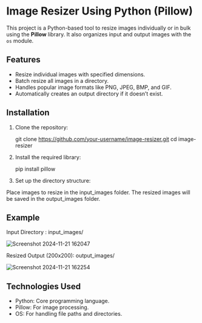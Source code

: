 # Image Resizer Using Python (Pillow)

This project is a Python-based tool to resize images individually or in bulk using the **Pillow** library. It also organizes input and output images with the `os` module.

## Features

- Resize individual images with specified dimensions.
- Batch resize all images in a directory.
- Handles popular image formats like PNG, JPEG, BMP, and GIF.
- Automatically creates an output directory if it doesn’t exist.

## Installation

1. Clone the repository:
   
   git clone https://github.com/your-username/image-resizer.git
   cd image-resizer


2. Install the required library:

   pip install pillow

3. Set up the directory structure:

Place images to resize in the input_images folder.
The resized images will be saved in the output_images folder.

## Example

   Input Directory : input_images/

   ![Screenshot 2024-11-21 162047](https://github.com/user-attachments/assets/1159185c-7210-45b6-be35-88f53525c91f)

   Resized Output (200x200): output_images/

   ![Screenshot 2024-11-21 162254](https://github.com/user-attachments/assets/ae778c8f-6f45-4911-81f6-20e864b3b238)

## Technologies Used

-  Python: Core programming language.
-  Pillow: For image processing.
-  OS: For handling file paths and directories.



